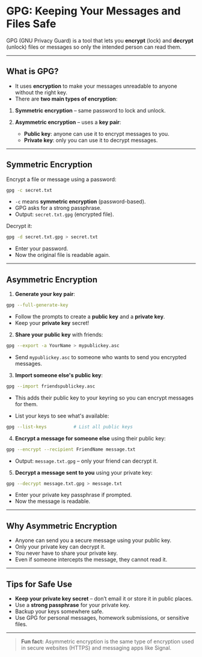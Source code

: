 # GPG: Keeping Your Messages and Files Safe

GPG (GNU Privacy Guard) is a tool that lets you **encrypt** (lock) and **decrypt** (unlock) files or messages so only the intended person can read them.

---

## What is GPG?

* It uses **encryption** to make your messages unreadable to anyone without the right key.
* There are **two main types of encryption**:


1. **Symmetric encryption** – same password to lock and unlock.
2. **Asymmetric encryption** – uses a **key pair**:

      * **Public key**: anyone can use it to encrypt messages to you.
      * **Private key**: only you can use it to decrypt messages.

---

## Symmetric Encryption

Encrypt a file or message using a password:

```bash
gpg -c secret.txt
```

* `-c` means **symmetric encryption** (password-based).
* GPG asks for a strong passphrase.
* Output: `secret.txt.gpg` (encrypted file).

Decrypt it:

```bash
gpg -d secret.txt.gpg > secret.txt
```

* Enter your password.
* Now the original file is readable again.

---

## Asymmetric Encryption

1. **Generate your key pair**:

```bash
gpg --full-generate-key
```

* Follow the prompts to create a **public key** and a **private key**.
* Keep your **private key** secret!

2. **Share your public key** with friends:

```bash
gpg --export -a YourName > mypublickey.asc
```

* Send `mypublickey.asc` to someone who wants to send you encrypted messages.

3. **Import someone else's public key**:

```bash
gpg --import friendspublickey.asc
```
* This adds their public key to your keyring so you can encrypt messages for them.

* List your keys to see what's available:

```bash
gpg --list-keys          # List all public keys
```

4. **Encrypt a message for someone else** using their public key:

```bash
gpg --encrypt --recipient FriendName message.txt
```

* Output: `message.txt.gpg` – only your friend can decrypt it.

5. **Decrypt a message sent to you** using your private key:

```bash
gpg --decrypt message.txt.gpg > message.txt
```

* Enter your private key passphrase if prompted.
* Now the message is readable.

---

## Why Asymmetric Encryption

* Anyone can send you a secure message using your public key.
* Only your private key can decrypt it.
* You never have to share your private key.
* Even if someone intercepts the message, they cannot read it.

---

## Tips for Safe Use

* **Keep your private key secret** – don’t email it or store it in public places.
* Use a **strong passphrase** for your private key.
* Backup your keys somewhere safe.
* Use GPG for personal messages, homework submissions, or sensitive files.

---

> **Fun fact:** Asymmetric encryption is the same type of encryption used in secure websites (HTTPS) and messaging apps like Signal.
